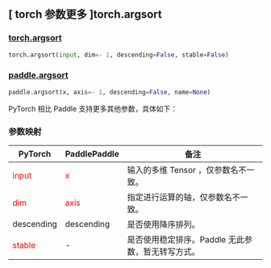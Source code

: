 ## [ torch 参数更多 ]torch.argsort
### [torch.argsort](https://pytorch.org/docs/stable/generated/torch.argsort.html#torch.argsort)

```python
torch.argsort(input, dim=- 1, descending=False, stable=False)
```

### [paddle.argsort](https://www.paddlepaddle.org.cn/documentation/docs/zh/develop/api/paddle/argsort_cn.html#argsort)

```python
paddle.argsort(x, axis=- 1, descending=False, name=None)
```

PyTorch 相比 Paddle 支持更多其他参数，具体如下：

### 参数映射
| PyTorch       | PaddlePaddle | 备注                                                   |
| ------------- | ------------ | ------------------------------------------------------ |
| <font color='red'>input</font>         | <font color='red'>x</font>            | 输入的多维 Tensor ，仅参数名不一致。                   |
| <font color='red'> dim </font> | <font color='red'> axis </font>    | 指定进行运算的轴，仅参数名不一致。  |
| descending |  descending | 是否使用降序排列。  |
| <font color='red'> stable </font> | -   | 是否使用稳定排序。Paddle 无此参数，暂无转写方式。  |
